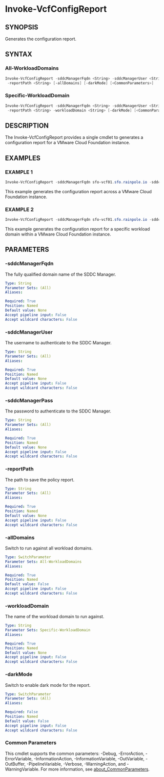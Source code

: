 # Invoke-VcfConfigReport

## SYNOPSIS

Generates the configuration report.

## SYNTAX

### All-WorkloadDomains

```powershell
Invoke-VcfConfigReport -sddcManagerFqdn <String> -sddcManagerUser <String> -sddcManagerPass <String>
 -reportPath <String> [-allDomains] [-darkMode] [<CommonParameters>]
```

### Specific-WorkloadDomain

```powershell
Invoke-VcfConfigReport -sddcManagerFqdn <String> -sddcManagerUser <String> -sddcManagerPass <String>
 -reportPath <String> -workloadDomain <String> [-darkMode] [<CommonParameters>]
```

## DESCRIPTION

The Invoke-VcfConfigReport provides a single cmdlet to generates a configuration report for a VMware Cloud Foundation instance.

## EXAMPLES

### EXAMPLE 1

```powershell
Invoke-VcfConfigReport -sddcManagerFqdn sfo-vcf01.sfo.rainpole.io -sddcManagerUser admin@local -sddcManagerPass VMw@re1!VMw@re1! -reportPath F:\Reporting -allDomains
```

This example generates the configuration report across a VMware Cloud Foundation instance.

### EXAMPLE 2

```powershell
Invoke-VcfConfigReport -sddcManagerFqdn sfo-vcf01.sfo.rainpole.io -sddcManagerUser admin@local -sddcManagerPass VMw@re1!VMw@re1! -reportPath F:\Reporting -workloadDomain sfo-w01
```

This example generates the configuration report for a specific workload domain within a VMware Cloud Foundation instance.

## PARAMETERS

### -sddcManagerFqdn

The fully qualified domain name of the SDDC Manager.

```yaml
Type: String
Parameter Sets: (All)
Aliases:

Required: True
Position: Named
Default value: None
Accept pipeline input: False
Accept wildcard characters: False
```

### -sddcManagerUser

The username to authenticate to the SDDC Manager.

```yaml
Type: String
Parameter Sets: (All)
Aliases:

Required: True
Position: Named
Default value: None
Accept pipeline input: False
Accept wildcard characters: False
```

### -sddcManagerPass

The password to authenticate to the SDDC Manager.

```yaml
Type: String
Parameter Sets: (All)
Aliases:

Required: True
Position: Named
Default value: None
Accept pipeline input: False
Accept wildcard characters: False
```

### -reportPath

The path to save the policy report.

```yaml
Type: String
Parameter Sets: (All)
Aliases:

Required: True
Position: Named
Default value: None
Accept pipeline input: False
Accept wildcard characters: False
```

### -allDomains

Switch to run against all workload domains.

```yaml
Type: SwitchParameter
Parameter Sets: All-WorkloadDomains
Aliases:

Required: True
Position: Named
Default value: False
Accept pipeline input: False
Accept wildcard characters: False
```

### -workloadDomain

The name of the workload domain to run against.

```yaml
Type: String
Parameter Sets: Specific-WorkloadDomain
Aliases:

Required: True
Position: Named
Default value: None
Accept pipeline input: False
Accept wildcard characters: False
```

### -darkMode

Switch to enable dark mode for the report.

```yaml
Type: SwitchParameter
Parameter Sets: (All)
Aliases:

Required: False
Position: Named
Default value: False
Accept pipeline input: False
Accept wildcard characters: False
```

### Common Parameters

This cmdlet supports the common parameters: -Debug, -ErrorAction, -ErrorVariable, -InformationAction, -InformationVariable, -OutVariable, -OutBuffer, -PipelineVariable, -Verbose, -WarningAction, and -WarningVariable. For more information, see [about_CommonParameters](http://go.microsoft.com/fwlink/?LinkID=113216).
